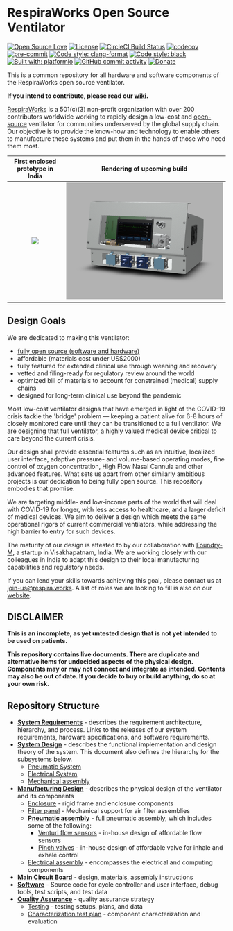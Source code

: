 # RespiraWorks Open Source Ventilator

[![Open Source Love](https://badges.frapsoft.com/os/v1/open-source.png?v=103)](open_source.md)
[![License](https://img.shields.io/badge/License-Apache%202.0-blue.svg)](https://opensource.org/licenses/Apache-2.0)
[![CircleCI Build Status](https://circleci.com/gh/RespiraWorks/Ventilator.svg?style=shield)](https://circleci.com/gh/RespiraWorks/Ventilator/tree/master)
[![codecov](https://codecov.io/gh/RespiraWorks/Ventilator/branch/master/graph/badge.svg)](https://codecov.io/gh/RespiraWorks/Ventilator)
[![pre-commit](https://img.shields.io/badge/pre--commit-enabled-brightgreen?logo=pre-commit&logoColor=white)](https://github.com/pre-commit/pre-commit)
[![Code style: clang-format](https://img.shields.io/badge/code%20style-clang--format-blue)](https://clang.llvm.org/docs/ClangFormat.html)
[![Code style: black](https://img.shields.io/badge/code%20style-black-000000.svg)](https://github.com/psf/black)
[![Built with: platformio](https://img.shields.io/badge/built%20with-platformio-orange)](https://platformio.org/)
[![GitHub commit activity](https://img.shields.io/github/commit-activity/m/RespiraWorks/Ventilator)](https://github.com/RespiraWorks/Ventilator/pulse)
[![Donate](https://img.shields.io/badge/donate-gofundme-blueviolet)](https://www.gofundme.com/f/RespiraWorks)

This is a common repository for all hardware and software components of the RespiraWorks open source ventilator.

**If you intend to contribute, please read our [wiki](https://github.com/RespiraWorks/Ventilator/wiki).**

[RespiraWorks](https://respira.works/) is a 501(c)(3) non-profit organization with over 200 contributors worldwide
working to rapidly design a low-cost and [open-source](open_source.md) ventilator for communities underserved by the
global supply chain. Our objective is to provide the know-how and technology to enable others to manufacture these
systems and put them in the hands of those who need them most.

| First enclosed prototype in India    | Rendering of upcoming build    |
|:---:|:---:|
|![](manufacturing/enclosed_build/images/India_build_yellow.jpeg) | ![](manufacturing/enclosed_build/images/enclosed_CAD_2020_august.png)  |


## Design Goals

We are dedicated to making this ventilator:
* [fully open source (software and hardware)](open_source.md)
* affordable (materials cost under US$2000)
* fully featured for extended clinical use through weaning and recovery
* vetted and filing-ready for regulatory review around the world
* optimized bill of materials to account for constrained (medical) supply chains
* designed for long-term clinical use beyond the pandemic

Most low-cost ventilator designs that have emerged in light of the COVID-19 crisis tackle the 'bridge' problem —
keeping a patient alive for 6-8 hours of closely monitored care until they can be transitioned to a full
ventilator. We are designing that full ventilator, a highly valued medical device critical to care beyond the
current crisis.

Our design shall provide essential features such as an intuitive, localized user interface, adaptive pressure- and
volume-based operating modes, fine control of oxygen concentration, High Flow Nasal Cannula and other advanced features.
What sets us apart from other similarly ambitious projects is our dedication to being fully open source. This repository
embodies that promise.

We are targeting middle- and low-income parts of the world that will deal with COVID-19 for longer, with less access
to healthcare, and a larger deficit of medical devices. We aim to deliver a design which meets the same operational
rigors of current commercial ventilators, while addressing the high barrier to entry for such devices.

The maturity of our design is attested to by our collaboration with [Foundry-M](http://www.foundrym.in/), a startup
in Visakhapatnam, India. We are working closely with our colleagues in India to adapt this design to their local
manufacturing capabilities and regulatory needs.

If you can lend your skills towards achieving this goal, please contact us at
[join-us@respira.works](mailto:join-us@respira.works?subject=[GitHub]%20Join%20request). A list of roles we are looking
to fill is also on our [website](https://respira.works/join-us).

## DISCLAIMER

**This is an incomplete, as yet untested design that is not yet intended to be used on patients.**

**This repository contains live documents. There are duplicate and alternative items for undecided aspects of the
physical design. Components may or may not connect and integrate as intended. Contents may also be out of date. If you
decide to buy or build anything, do so at your own risk.**

## Repository Structure

* [**System Requirements**](requirements) -
  describes the requirement architecture, hierarchy, and process. Links to the releases of our system requirements, hardware specifications, and software requirements.
* [**System Design**](design) -
  describes the functional implementation and design theory of the system. This document also defines the hierarchy for the subsystems below.
    * [Pneumatic System](design/pneumatic-system)
    * [Electrical System](design/electrical-system)
    * [Mechanical assembly](design/mechanical)
* [**Manufacturing Design**](manufacturing) - describes the physical design of the ventilator and its components
  * [Enclosure](manufacturing/enclosure) - rigid frame and enclosure components
  * [Filter panel](manufacturing/filter_panel) - Mechanical support for air filter assemblies
  * [**Pneumatic assembly**](manufacturing/pneumatics) - full pneumatic assembly, which includes some of the following:
    * [Venturi flow sensors](manufacturing/pneumatics/venturi) - in-house design of affordable flow sensors
    * [Pinch valves](manufacturing/pneumatics/pinch_valve) - in-house design of affordable valve for inhale and exhale control
  * [Electrical assembly](manufacturing/electrical) - encompasses the electrical and computing components
* [**Main Circuit Board**](pcb) - design, materials, assembly instructions
* [**Software**](software) - Source code for cycle controller and user interface, debug tools, test scripts, and test data
* [**Quality Assurance**](quality-assurance) - quality assurance strategy
    * [Testing](quality-assurance/testing) - testing setups, plans, and data
    * [Characterization test plan](quality-assurance/characterization-test-plan.md) - component characterization and evaluation
